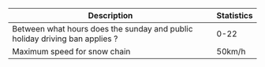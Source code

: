 Description | Statistics
--------- | --------
Between what hours does the sunday and public holiday driving ban applies ? | 0-22
Maximum speed for snow chain | 50km/h